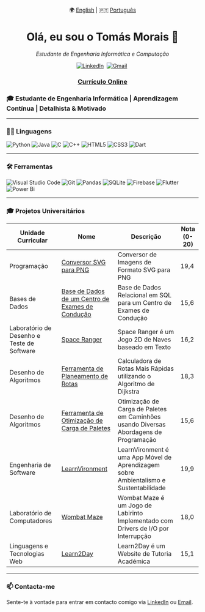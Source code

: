 <div align="center">
🌍 <a href="https://github.com/TM-1-3/TM-1-3/blob/main/README.md">English</a> | 🇵🇹 <a href="https://github.com/TM-1-3/TM-1-3-PT/blob/main/README.md">Português</a>
</div>

<h1 align="center"><b>Olá, eu sou o Tomás Morais 👋</b></h1>
<p align="center">
  <em>Estudante de Engenharia Informática e Computação</em>
</p>


<p align="center">
  <a href="https://www.linkedin.com/in/tom%C3%A1s-morais-81592b34b/"><img src="https://img.shields.io/badge/linkedin-%230077B5.svg?&style=for-the-badge&logo=linkedin&logoColor=white" alt="LinkedIn" /></a>&nbsp;
  <a href="mailto:tomasmorais2017@gmail.com?subject=Olá"><img src="https://img.shields.io/badge/gmail-%23D14836.svg?&style=for-the-badge&logo=gmail&logoColor=white" alt="Gmail" /></a>&nbsp;
</p>

<h3 align="center"><a href="https://github.com/TM-1-3/TM-1-3/blob/main/CV-PT.pdf">Currículo Online</a></h3>

### 🎓 Estudante de Engenharia Informática | Aprendizagem Contínua | Detalhista & Motivado

---

### 🧑‍💻 **Linguagens**

![Python](https://img.shields.io/badge/python-3670A0?style=for-the-badge&logo=python&logoColor=ffdd54)
![Java](https://img.shields.io/badge/java-%23ED8B00.svg?style=for-the-badge&logo=openjdk&logoColor=white)
![C](https://img.shields.io/badge/C-00599C?style=for-the-badge&logo=c&logoColor=white)
![C++](https://img.shields.io/badge/C++-00599C?style=for-the-badge&logo=cplusplus&logoColor=white)
![HTML5](https://img.shields.io/badge/html5-%23E34F26.svg?style=for-the-badge&logo=html5&logoColor=white)
![CSS3](https://img.shields.io/badge/css3-%231572B6.svg?style=for-the-badge&logo=css3&logoColor=white)
![Dart](https://img.shields.io/badge/dart-%230175C2.svg?style=for-the-badge&logo=dart&logoColor=white)

---

### 🛠 **Ferramentas**

![Visual Studio Code](https://img.shields.io/badge/Visual%20Studio%20Code-0078d7.svg?style=for-the-badge&logo=visual-studio-code&logoColor=white)
![Git](https://img.shields.io/badge/Git-F05032?style=for-the-badge&logo=git&logoColor=white)
![Pandas](https://img.shields.io/badge/pandas-%23150458.svg?style=for-the-badge&logo=pandas&logoColor=white)
![SQLite](https://img.shields.io/badge/sqlite-%2307405e.svg?style=for-the-badge&logo=sqlite&logoColor=white)
![Firebase](https://img.shields.io/badge/firebase-a08021?style=for-the-badge&logo=firebase&logoColor=ffcd34)
![Flutter](https://img.shields.io/badge/Flutter-%2302569B.svg?style=for-the-badge&logo=Flutter&logoColor=white)
![Power Bi](https://img.shields.io/badge/power_bi-F2C811?style=for-the-badge&logo=powerbi&logoColor=black)

---

### 🎓 **Projetos Universitários**

| Unidade Curricular                      | Nome      | Descrição                                                                                                                                                   | Nota (0-20) |
|-----------------------------------------|-----------|-------------------------------------------------------------------------------------------------------------------------------------------------------------|-------------| 
| Programação | [Conversor SVG para PNG](https://github.com/TM-1-3/SVG-To-PNG-Image-Converter) | Conversor de Imagens de Formato SVG para PNG | 19,4 |
| Bases de Dados | [Base de Dados de um Centro de Exames de Condução](https://github.com/TM-1-3/Driving-Exam-Center-Database) | Base de Dados Relacional em SQL para um Centro de Exames de Condução | 15,6 |
| Laboratório de Desenho e Teste de Software | [Space Ranger](https://github.com/TM-1-3/SpaceRanger) | Space Ranger é um Jogo 2D de Naves baseado em Texto | 16,2 |
| Desenho de Algoritmos | [Ferramenta de Planeamento de Rotas](https://github.com/TM-1-3/Route-Planning-Tool) | Calculadora de Rotas Mais Rápidas utilizando o Algoritmo de Dijkstra | 18,3 |
| Desenho de Algoritmos | [Ferramenta de Otimização de Carga de Paletes](https://github.com/TM-1-3/Delivery-Truck-Pallet-Packing-Optimization-Tool) | Otimização de Carga de Paletes em Caminhões usando Diversas Abordagens de Programação | 15,6 |
| Engenharia de Software | [LearnVironment](https://github.com/TM-1-3/LearnVironment) | LearnVironment é uma App Móvel de Aprendizagem sobre Ambientalismo e Sustentabilidade | 19,9 |
| Laboratório de Computadores | [Wombat Maze](https://github.com/TM-1-3/WombatMaze) | Wombat Maze é um Jogo de Labirinto Implementado com Drivers de I/O por Interrupção | 18,0 |
| Linguagens e Tecnologias Web | [Learn2Day](https://github.com/TM-1-3/Learn2Day) | Learn2Day é um Website de Tutoria Académica | 15,1 |

---

### 📫 Contacta-me
Sente-te à vontade para entrar em contacto comigo via [LinkedIn](https://www.linkedin.com/in/tom%C3%A1s-morais-81592b34b/) ou [Email](mailto:tomasmorais2017@gmail.com).
